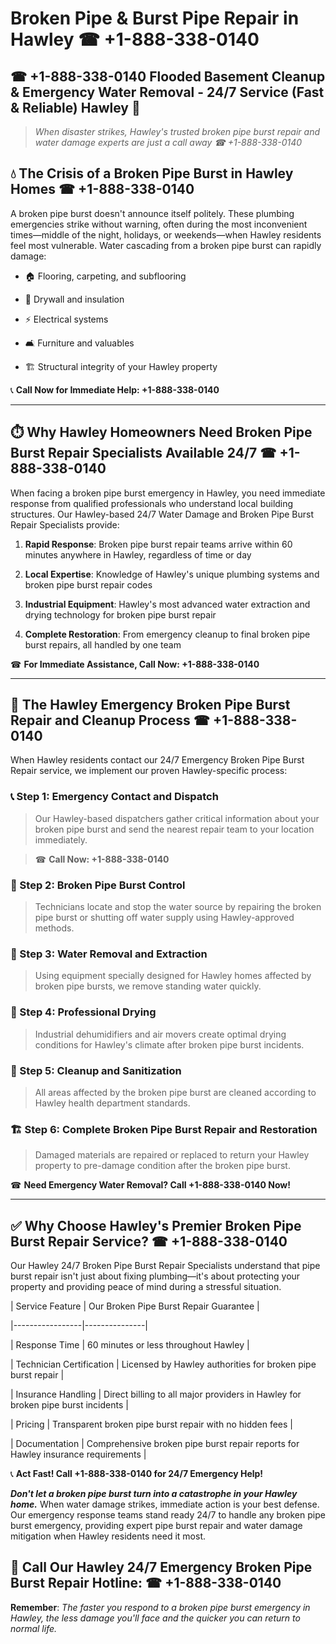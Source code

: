 # Broken Pipe & Burst Pipe Repair in Hawley ☎ +1-888-338-0140  
## ☎ +1-888-338-0140 Flooded Basement Cleanup & Emergency Water Removal - 24/7 Service (Fast & Reliable) Hawley 🚨  

> *When disaster strikes, Hawley's trusted broken pipe burst repair and water damage experts are just a call away ☎ +1-888-338-0140*  

## 💧 The Crisis of a Broken Pipe Burst in Hawley Homes ☎ +1-888-338-0140  

A broken pipe burst doesn't announce itself politely. These plumbing emergencies strike without warning, often during the most inconvenient times—middle of the night, holidays, or weekends—when Hawley residents feel most vulnerable. Water cascading from a broken pipe burst can rapidly damage:  

* 🏠 Flooring, carpeting, and subflooring  
* 🧱 Drywall and insulation  
* ⚡ Electrical systems  
* 🛋️ Furniture and valuables  
* 🏗️ Structural integrity of your Hawley property  

📞 **Call Now for Immediate Help: +1-888-338-0140**  

---  

## ⏱️ Why Hawley Homeowners Need Broken Pipe Burst Repair Specialists Available 24/7 ☎ +1-888-338-0140  

When facing a broken pipe burst emergency in Hawley, you need immediate response from qualified professionals who understand local building structures. Our Hawley-based 24/7 Water Damage and Broken Pipe Burst Repair Specialists provide:  

1. **Rapid Response**: Broken pipe burst repair teams arrive within 60 minutes anywhere in Hawley, regardless of time or day  
2. **Local Expertise**: Knowledge of Hawley's unique plumbing systems and broken pipe burst repair codes  
3. **Industrial Equipment**: Hawley's most advanced water extraction and drying technology for broken pipe burst repair  
4. **Complete Restoration**: From emergency cleanup to final broken pipe burst repairs, all handled by one team  

☎ **For Immediate Assistance, Call Now: +1-888-338-0140**  

---  

## 🔧 The Hawley Emergency Broken Pipe Burst Repair and Cleanup Process ☎ +1-888-338-0140  

When Hawley residents contact our 24/7 Emergency Broken Pipe Burst Repair service, we implement our proven Hawley-specific process:  

### 📞 Step 1: Emergency Contact and Dispatch  
> Our Hawley-based dispatchers gather critical information about your broken pipe burst and send the nearest repair team to your location immediately.  
> ☎ **Call Now: +1-888-338-0140**  

### 🚿 Step 2: Broken Pipe Burst Control  
> Technicians locate and stop the water source by repairing the broken pipe burst or shutting off water supply using Hawley-approved methods.  

### 🌊 Step 3: Water Removal and Extraction  
> Using equipment specially designed for Hawley homes affected by broken pipe bursts, we remove standing water quickly.  

### 💨 Step 4: Professional Drying  
> Industrial dehumidifiers and air movers create optimal drying conditions for Hawley's climate after broken pipe burst incidents.  

### 🧼 Step 5: Cleanup and Sanitization  
> All areas affected by the broken pipe burst are cleaned according to Hawley health department standards.  

### 🏗️ Step 6: Complete Broken Pipe Burst Repair and Restoration  
> Damaged materials are repaired or replaced to return your Hawley property to pre-damage condition after the broken pipe burst.  

☎ **Need Emergency Water Removal? Call +1-888-338-0140 Now!**  

---  

## ✅ Why Choose Hawley's Premier Broken Pipe Burst Repair Service? ☎ +1-888-338-0140  

Our Hawley 24/7 Broken Pipe Burst Repair Specialists understand that pipe burst repair isn't just about fixing plumbing—it's about protecting your property and providing peace of mind during a stressful situation.  

| Service Feature | Our Broken Pipe Burst Repair Guarantee |  
|-----------------|---------------|  
| Response Time | 60 minutes or less throughout Hawley |  
| Technician Certification | Licensed by Hawley authorities for broken pipe burst repair |  
| Insurance Handling | Direct billing to all major providers in Hawley for broken pipe burst incidents |  
| Pricing | Transparent broken pipe burst repair with no hidden fees |  
| Documentation | Comprehensive broken pipe burst repair reports for Hawley insurance requirements |  

📞 **Act Fast! Call +1-888-338-0140 for 24/7 Emergency Help!**  

***Don't let a broken pipe burst turn into a catastrophe in your Hawley home.*** When water damage strikes, immediate action is your best defense. Our emergency response teams stand ready 24/7 to handle any broken pipe burst emergency, providing expert pipe burst repair and water damage mitigation when Hawley residents need it most.  

## 📱 Call Our Hawley 24/7 Emergency Broken Pipe Burst Repair Hotline: ☎ +1-888-338-0140  

**Remember**: *The faster you respond to a broken pipe burst emergency in Hawley, the less damage you'll face and the quicker you can return to normal life.*